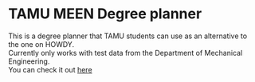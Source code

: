 # TAMU MEEN Degree planner
This is a degree planner that TAMU students can use as an alternative to the one on HOWDY.    
Currently only works with test data from the Department of Mechanical Engineering.   
You can check it out [here](https://aaronmwhitehead.github.io/degreeplanner/)
